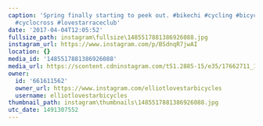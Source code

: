 ```yaml
---
caption: 'Spring finally starting to peek out. #bikechi #cycling #bicycle #ridecannondale
  #cyclocross #lovestarraceclub'
date: '2017-04-04T12:05:52'
fullsize_path: instagram\fullsize\1485517881386926088.jpg
instagram_url: https://www.instagram.com/p/BSdnqR7jwAI
location: {}
media_id: '1485517881386926088'
media_url: https://scontent.cdninstagram.com/t51.2885-15/e35/17662711_1750035778642557_4279771229260349440_n.jpg
owner:
  id: '661611562'
  owner_url: https://www.instagram.com/elliotlovestarbicycles
  username: elliotlovestarbicycles
thumbnail_path: instagram\thumbnails\1485517881386926088.jpg
utc_date: 1491307552
---
```

